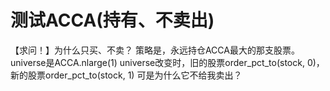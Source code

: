 # 测试ACCA(持有、不卖出)

【求问！】为什么只买、不卖？
策略是，永远持仓ACCA最大的那支股票。
universe是ACCA.nlarge(1)
universe改变时，旧的股票order_pct_to(stock, 0)， 新的股票order_pct_to(stock, 1)
可是为什么它不给我卖出？